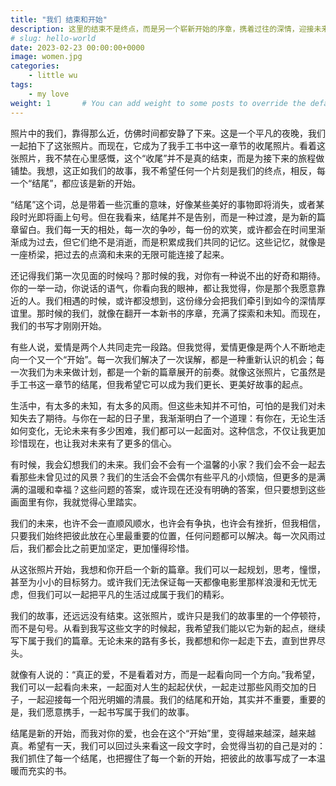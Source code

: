 ```yaml
---
title: "我们 结束和开始"
description: 这里的结束不是终点，而是另一个崭新开始的序章，携着过往的深情，迎接未来的无限可能。
# slug: hello-world
date: 2023-02-23 00:00:00+0000
image: women.jpg
categories:
    - little wu
tags:
    - my love
weight: 1       # You can add weight to some posts to override the default sorting (date descending)
---
```




照片中的我们，靠得那么近，仿佛时间都安静了下来。这是一个平凡的夜晚，我们一起拍下了这张照片。而现在，它成为了我手工书中这一章节的收尾照片。看着这张照片，我不禁在心里感慨，这个“收尾”并不是真的结束，而是为接下来的旅程做铺垫。我想，这正如我们的故事，我不希望任何一个片刻是我们的终点，相反，每一个“结尾”，都应该是新的开始。

“结尾”这个词，总是带着一些沉重的意味，好像某些美好的事物即将消失，或者某段时光即将画上句号。但在我看来，结尾并不是告别，而是一种过渡，是为新的篇章留白。我们每一天的相处，每一次的争吵，每一份的欢笑，或许都会在时间里渐渐成为过去，但它们绝不是消逝，而是积累成我们共同的记忆。这些记忆，就像是一座桥梁，把过去的点滴和未来的无限可能连接了起来。

还记得我们第一次见面的时候吗？那时候的我，对你有一种说不出的好奇和期待。你的一举一动，你说话的语气，你看向我的眼神，都让我觉得，你是那个我愿意靠近的人。我们相遇的时候，或许都没想到，这份缘分会把我们牵引到如今的深情厚谊里。那时候的我们，就像在翻开一本新书的序章，充满了探索和未知。而现在，我们的书写才刚刚开始。

有些人说，爱情是两个人共同走完一段路。但我觉得，爱情更像是两个人不断地走向一个又一个“开始”。每一次我们解决了一次误解，都是一种重新认识的机会；每一次我们为未来做计划，都是一个新的篇章展开的前奏。就像这张照片，它虽然是手工书这一章节的结尾，但我希望它可以成为我们更长、更美好故事的起点。

生活中，有太多的未知，有太多的风雨。但这些未知并不可怕，可怕的是我们对未知失去了期待。与你在一起的日子里，我渐渐明白了一个道理：有你在，无论生活如何变化，无论未来有多少困难，我们都可以一起面对。这种信念，不仅让我更加珍惜现在，也让我对未来有了更多的信心。

有时候，我会幻想我们的未来。我们会不会有一个温馨的小家？我们会不会一起去看那些未曾见过的风景？我们的生活会不会偶尔有些平凡的小烦恼，但更多的是满满的温暖和幸福？这些问题的答案，或许现在还没有明确的答案，但只要想到这些画面里有你，我就觉得心里踏实。

我们的未来，也许不会一直顺风顺水，也许会有争执，也许会有挫折，但我相信，只要我们始终把彼此放在心里最重要的位置，任何问题都可以解决。每一次风雨过后，我们都会比之前更加坚定，更加懂得珍惜。

从这张照片开始，我想和你开启一个新的篇章。我们可以一起规划，思考，憧憬，甚至为小小的目标努力。或许我们无法保证每一天都像电影里那样浪漫和无忧无虑，但我们可以一起把平凡的生活过成属于我们的精彩。

我们的故事，还远远没有结束。这张照片，或许只是我们的故事里的一个停顿符，而不是句号。从看到我写这些文字的时候起，我希望我们能以它为新的起点，继续写下属于我们的篇章。无论未来的路有多长，我都想和你一起走下去，直到世界尽头。

就像有人说的：“真正的爱，不是看着对方，而是一起看向同一个方向。”我希望，我们可以一起看向未来，一起面对人生的起起伏伏，一起走过那些风雨交加的日子，一起迎接每一个阳光明媚的清晨。我们的结尾和开始，其实并不重要，重要的是，我们愿意携手，一起书写属于我们的故事。

结尾是新的开始，而我对你的爱，也会在这个“开始”里，变得越来越深，越来越真。希望有一天，我们可以回过头来看这一段文字时，会觉得当初的自己是对的：我们抓住了每一个结尾，也把握住了每一个新的开始，把彼此的故事写成了一本温暖而充实的书。